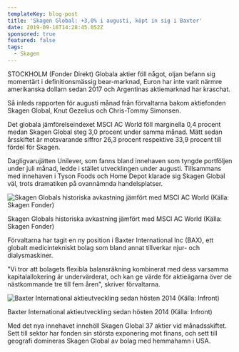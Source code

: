 ```yaml
---
templateKey: blog-post
title: 'Skagen Global: +3,0% i augusti, köpt in sig i Baxter'
date: 2019-09-16T14:28:45.052Z
sponsored: true
featured: false
tags:
  - Skagen
---
```

STOCKHOLM (Fonder Direkt) Globala aktier föll något, oljan befann sig momentärt i definitionsmässig bear-marknad, Euron har inte varit närmre amerikanska dollarn sedan 2017 och Argentinas aktiemarknad har kraschat.



Så inleds rapporten för augusti månad från förvaltarna bakom aktiefonden Skagen Global, Knut Gezelius och Chris-Tommy Simonsen.



Det globala jämförelseindexet MSCI AC World föll marginella 0,4 procent medan Skagen Global steg 3,0 procent under samma månad. Mätt sedan årsskiftet är motsvarande siffror 26,3 procent respektive 33,9 procent till fördel för Skagen.



Dagligvarujätten Unilever, som fanns bland innehaven som tyngde portföljen under juli månad, ledde i stället utvecklingen under augusti. Tillsammans med innehaven i Tyson Foods och Home Depot klarade sig Skagen Global väl, trots dramatiken på ovannämnda handelsplatser. 

![Skagen Globals historiska avkastning jämfört med MSCI AC World (Källa: Skagen Fonder)](/img/skagen-global.png "Skagen Globals historiska avkastning jämfört med MSCI AC World (Källa: Skagen Fonder)")

<span class="image-caption">Skagen Globals historiska avkastning jämfört med MSCI AC World (Källa: Skagen Fonder)</span>

Förvaltarna har tagit en ny position i Baxter International Inc (BAX), ett globalt medicintekniskt bolag som bland annat tillverkar njur- och dialysmaskiner.



"Vi tror att bolagets flexibla balansräkning kombinerat med dess varsamma kapitalallokering är undervärderat, och kan ge värde för aktieägarna över de nästkommande tre till fem åren", skriver förvaltarna.

![Baxter International aktieutveckling sedan hösten 2014 (Källa: Infront)](/img/skagen-global2.png "Baxter International aktieutveckling sedan hösten 2014 (Källa: Infront)")

<span class="image-caption">Baxter International aktieutveckling sedan hösten 2014 (Källa: Infront)</span>

Med det nya innehavet innehöll Skagen Global 37 aktier vid månadsskiftet. Sett till sektor har fonden sin största exponering mot finans, och sett till geografi domineras Skagen Global av bolag med hemmahamn i USA.
